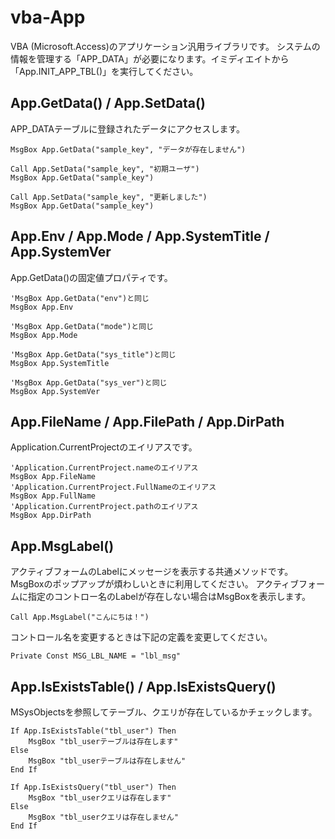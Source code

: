 # vba-App

VBA (Microsoft.Access)のアプリケーション汎用ライブラリです。 
システムの情報を管理する「APP_DATA」が必要になります。イミディエイトから「App.INIT_APP_TBL()」を実行してください。

## App.GetData() / App.SetData()
APP_DATAテーブルに登録されたデータにアクセスします。
```
MsgBox App.GetData("sample_key", "データが存在しません")

Call App.SetData("sample_key", "初期ユーザ")
MsgBox App.GetData("sample_key")

Call App.SetData("sample_key", "更新しました")
MsgBox App.GetData("sample_key")
```

## App.Env / App.Mode / App.SystemTitle / App.SystemVer
App.GetData()の固定値プロパティです。
```
'MsgBox App.GetData("env")と同じ
MsgBox App.Env

'MsgBox App.GetData("mode")と同じ
MsgBox App.Mode

'MsgBox App.GetData("sys_title")と同じ
MsgBox App.SystemTitle

'MsgBox App.GetData("sys_ver")と同じ
MsgBox App.SystemVer
```

## App.FileName / App.FilePath / App.DirPath
Application.CurrentProjectのエイリアスです。
```
'Application.CurrentProject.nameのエイリアス
MsgBox App.FileName
'Application.CurrentProject.FullNameのエイリアス
MsgBox App.FullName
'Application.CurrentProject.pathのエイリアス
MsgBox App.DirPath
```

## App.MsgLabel()
アクティブフォームのLabelにメッセージを表示する共通メソッドです。MsgBoxのポップアップが煩わしいときに利用してください。
アクティブフォームに指定のコントロー名のLabelが存在しない場合はMsgBoxを表示します。
```
Call App.MsgLabel("こんにちは！")
```
コントロール名を変更するときは下記の定義を変更してください。
```
Private Const MSG_LBL_NAME = "lbl_msg"
```

## App.IsExistsTable() / App.IsExistsQuery()
MSysObjectsを参照してテーブル、クエリが存在しているかチェックします。
```
If App.IsExistsTable("tbl_user") Then
    MsgBox "tbl_userテーブルは存在します"
Else
    MsgBox "tbl_userテーブルは存在しません"
End If

If App.IsExistsQuery("tbl_user") Then
    MsgBox "tbl_userクエリは存在します"
Else
    MsgBox "tbl_userクエリは存在しません"
End If
```
